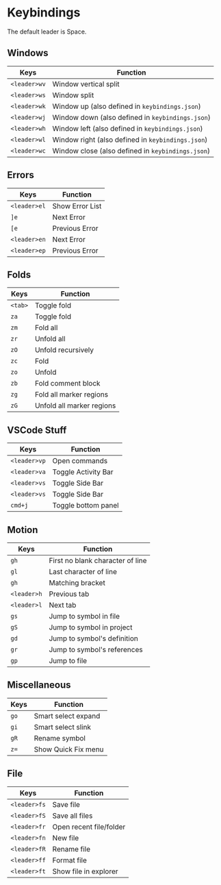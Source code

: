 # Keybindings

The default leader is Space.

## Windows

| Keys         | Function                                          |
| ------------ | ------------------------------------------------- |
| `<leader>wv` | Window vertical split                             |
| `<leader>ws` | Window split                                      |
| `<leader>wk` | Window up (also defined in `keybindings.json`)    |
| `<leader>wj` | Window down (also defined in `keybindings.json`)  |
| `<leader>wh` | Window left (also defined in `keybindings.json`)  |
| `<leader>wl` | Window right (also defined in `keybindings.json`) |
| `<leader>wc` | Window close (also defined in `keybindings.json`) |

## Errors

| Keys         | Function        |
| ------------ | --------------- |
| `<leader>el` | Show Error List |
| `]e`         | Next Error      |
| `[e`         | Previous Error  |
| `<leader>en` | Next Error      |
| `<leader>ep` | Previous Error  |

## Folds

| Keys    | Function                  |
| ------- | ------------------------- |
| `<tab>` | Toggle fold               |
| `za`    | Toggle fold               |
| `zm`    | Fold all                  |
| `zr`    | Unfold all                |
| `zO`    | Unfold recursively        |
| `zc`    | Fold                      |
| `zo`    | Unfold                    |
| `zb`    | Fold comment block        |
| `zg`    | Fold all marker regions   |
| `zG`    | Unfold all marker regions |

## VSCode Stuff

| Keys         | Function            |
| ------------ | ------------------- |
| `<leader>vp` | Open commands       |
| `<leader>va` | Toggle Activity Bar |
| `<leader>vs` | Toggle Side Bar     |
| `<leader>vs` | Toggle Side Bar     |
| `cmd+j`      | Toggle bottom panel |

## Motion

| Keys        | Function                         |
| ----------- | -------------------------------- |
| `gh`        | First no blank character of line |
| `gl`        | Last character of line           |
| `gh`        | Matching bracket                 |
| `<leader>h` | Previous tab                     |
| `<leader>l` | Next tab                         |
| `gs`        | Jump to symbol in file           |
| `gS`        | Jump to symbol in project        |
| `gd`        | Jump to symbol's definition      |
| `gr`        | Jump to symbol's references      |
| `gp`        | Jump to file                     |

## Miscellaneous

| Keys | Function            |
| ---- | ------------------- |
| `go` | Smart select expand |
| `gi` | Smart select slink  |
| `gR` | Rename symbol       |
| `z=` | Show Quick Fix menu |

## File

| Keys         | Function                |
| ------------ | ----------------------- |
| `<leader>fs` | Save file               |
| `<leader>fS` | Save all files          |
| `<leader>fr` | Open recent file/folder |
| `<leader>fn` | New file                |
| `<leader>fR` | Rename file             |
| `<leader>ff` | Format file             |
| `<leader>ft` | Show file in explorer   |
